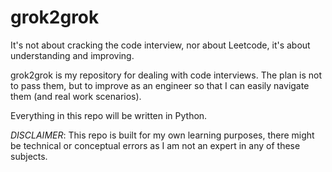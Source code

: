# grok2grok
It's not about cracking the code interview, nor about Leetcode, it's about understanding and improving.

grok2grok is my repository for dealing with code interviews.
The plan is not to pass them, but to improve as an engineer so that I can easily navigate them (and real work scenarios).

Everything in this repo will be written in Python.

*DISCLAIMER*: This repo is built for my own learning purposes, there might be technical or conceptual errors as I am not an expert in any of these subjects.
